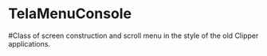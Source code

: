# TelaMenuConsole
#Class of screen construction and scroll menu in the style of the old Clipper applications.
